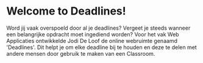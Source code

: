 # Welcome to Deadlines!  

Word jij vaak overspoeld door al je deadlines? Vergeet je steeds wanneer een belangrijke opdracht moet ingediend worden? Voor het vak Web Applicaties ontwikkelde Jodi De Loof de online webruimte genaamd 'Deadlines'. Dit helpt je om elke deadline bij te houden en deze te delen met andere mensen door gebruik te maken van een Classroom. 
